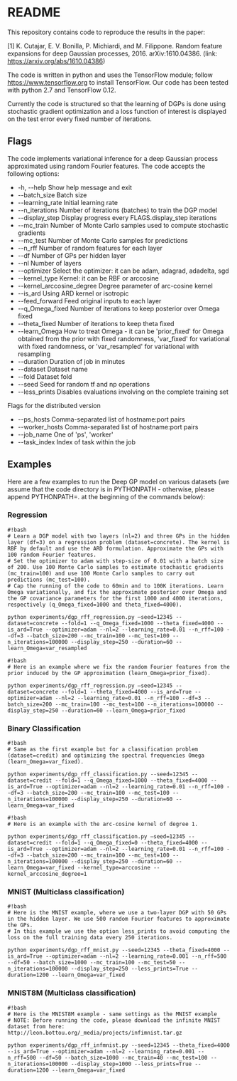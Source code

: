 # README #

This repository contains code to reproduce the results in the paper:

[1] K. Cutajar, E. V. Bonilla, P. Michiardi, and M. Filippone. Random feature expansions for deep Gaussian processes, 2016. arXiv:1610.04386. (link: https://arxiv.org/abs/1610.04386)

The code is written in python and uses the TensorFlow module; follow https://www.tensorflow.org to install TensorFlow. Our code has been tested with python 2.7 and TensorFlow 0.12.

Currently the code is structured so that the learning of DGPs is done using stochastic gradient optimization and a loss function of interest is displayed on the test error every fixed number of iterations.

## Flags ##

The code implements variational inference for a deep Gaussian process approximated using random Fourier features. The code accepts the following options:

*   -h, --help            Show help message and exit
*   --batch_size          Batch size
*   --learning_rate       Initial learning rate
*   --n_iterations        Number of iterations (batches) to train the DGP model
*   --display_step        Display progress every FLAGS.display_step iterations
*   --mc_train            Number of Monte Carlo samples used to compute stochastic gradients
*   --mc_test             Number of Monte Carlo samples for predictions
*   --n_rff               Number of random features for each layer
*   --df                  Number of GPs per hidden layer
*   --nl                  Number of layers
*   --optimizer           Select the optimizer: it can be adam, adagrad, adadelta, sgd
*   --kernel_type         Kernel: it can be RBF or arccosine
*   --kernel_arccosine_degree  Degree parameter of arc-cosine kernel
*   --is_ard              Using ARD kernel or isotropic
*   --feed_forward        Feed original inputs to each layer
*   --q_Omega_fixed       Number of iterations to keep posterior over Omega fixed
*   --theta_fixed         Number of iterations to keep theta fixed
*   --learn_Omega         How to treat Omega - it can be 'prior_fixed' for Omega obtained from the prior with fixed randomness, 'var_fixed' for variational with fixed randomness, or 'var_resampled' for variational with resampling
*   --duration            Duration of job in minutes
*   --dataset             Dataset name
*   --fold                Dataset fold
*   --seed                Seed for random tf and np operations
*   --less_prints         Disables evaluations involving on the complete training set

Flags for the distributed version

*   --ps_hosts            Comma-separated list of hostname:port pairs
*   --worker_hosts        Comma-separated list of hostname:port pairs
*   --job_name            One of 'ps', 'worker'
*   --task_index          Index of task within the job


## Examples ##

Here are a few examples to run the Deep GP model on various datasets (we assume that the code directory is in PYTHONPATH - otherwise, please append PYTHONPATH=. at the beginning of the commands below):

### Regression ###

```
#!bash
# Learn a DGP model with two layers (nl=2) and three GPs in the hidden layer (df=3) on a regression problem (dataset=concrete). The kernel is RBF by default and use the ARD formulation. Approximate the GPs with 100 random Fourier features. 
# Set the optimizer to adam with step-size of 0.01 with a batch size of 200. Use 100 Monte Carlo samples to estimate stochastic gradients (mc_train=100) and use 100 Monte Carlo samples to carry out predictions (mc_test=100).
# Cap the running of the code to 60min and to 100K iterations. Learn Omega variationally, and fix the approximate posterior over Omega and the GP covariance parameters for the first 1000 and 4000 iterations, respectively (q_Omega_fixed=1000 and theta_fixed=4000). 

python experiments/dgp_rff_regression.py —seed=12345 --dataset=concrete --fold=1 --q_Omega_fixed=1000 --theta_fixed=4000 --is_ard=True --optimizer=adam --nl=2 --learning_rate=0.01 --n_rff=100 --df=3 --batch_size=200 --mc_train=100 --mc_test=100 --n_iterations=100000 --display_step=250 --duration=60 --learn_Omega=var_resampled

```

```
#!bash
# Here is an example where we fix the random Fourier features from the prior induced by the GP approximation (learn_Omega=prior_fixed). 

python experiments/dgp_rff_regression.py —seed=12345 --dataset=concrete --fold=1 --theta_fixed=4000 --is_ard=True --optimizer=adam --nl=2 --learning_rate=0.01 --n_rff=100 --df=3 --batch_size=200 --mc_train=100 --mc_test=100 --n_iterations=100000 --display_step=250 --duration=60 --learn_Omega=prior_fixed

```

### Binary Classification ###
```
#!bash
# Same as the first example but for a classification problem (dataset=credit) and optimizing the spectral frequencies Omega (learn_Omega=var_fixed).  

python experiments/dgp_rff_classification.py --seed=12345 --dataset=credit --fold=1 --q_Omega_fixed=1000 --theta_fixed=4000 --is_ard=True --optimizer=adam --nl=2 --learning_rate=0.01 --n_rff=100 --df=3 --batch_size=200 --mc_train=100 --mc_test=100 --n_iterations=100000 --display_step=250 --duration=60 --learn_Omega=var_fixed

```

```
#!bash
# Here is an example with the arc-cosine kernel of degree 1.  

python experiments/dgp_rff_classification.py —seed=12345 --dataset=credit --fold=1 --q_Omega_fixed=0 --theta_fixed=4000 --is_ard=True --optimizer=adam --nl=2 --learning_rate=0.01 --n_rff=100 --df=3 --batch_size=200 --mc_train=100 --mc_test=100 --n_iterations=100000 --display_step=250 --duration=60 --learn_Omega=var_fixed --kernel_type=arccosine --kernel_arccosine_degree=1

```

### MNIST (Multiclass classification) ###

```
#!bash
# Here is the MNIST example, where we use a two-layer DGP with 50 GPs in the hidden layer. We use 500 random Fourier features to approximate the GPs. 
# In this example we use the option less_prints to avoid computing the loss on the full training data every 250 iterations.

python experiments/dgp_rff_mnist.py --seed=12345 --theta_fixed=4000 --is_ard=True --optimizer=adam --nl=2 --learning_rate=0.001 --n_rff=500 --df=50 --batch_size=1000 --mc_train=100 --mc_test=50 --n_iterations=100000 --display_step=250 --less_prints=True --duration=1200 --learn_Omega=var_fixed

```

### MNIST8M (Multiclass classification) ###

```
#!bash
# Here is the MNIST8M example - same settings as the MNIST example
# NOTE: Before running the code, please download the infinite MNIST dataset from here: http://leon.bottou.org/_media/projects/infimnist.tar.gz

python experiments/dgp_rff_infmnist.py --seed=12345 --theta_fixed=4000 --is_ard=True --optimizer=adam --nl=2 --learning_rate=0.001 --n_rff=500 --df=50 --batch_size=1000 --mc_train=40 --mc_test=100 --n_iterations=100000 --display_step=1000 --less_prints=True --duration=1200 --learn_Omega=var_fixed

```